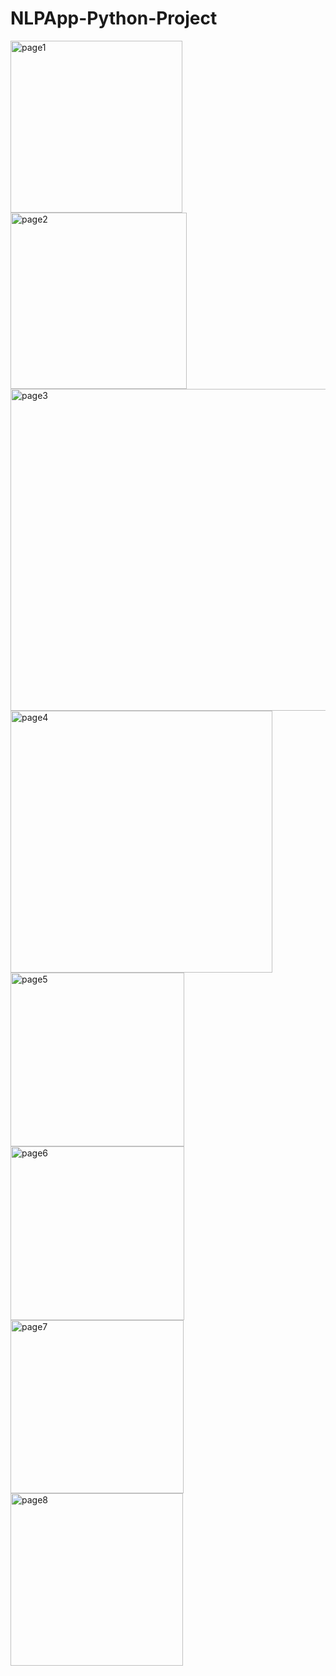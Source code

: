 # NLPApp-Python-Project

<img width="275" alt="page1" src="https://user-images.githubusercontent.com/125373233/221414597-2284eb07-aa7c-41da-b1b1-6946dc84da4c.png">
<img width="282" alt="page2" src="https://user-images.githubusercontent.com/125373233/221414617-a882e796-c1c3-47d9-be68-9a10ad96bf74.png">
<img width="515" alt="page3" src="https://user-images.githubusercontent.com/125373233/221414638-6170db4a-7c99-437a-8a51-9d1fd4cfe220.png">
<img width="419" alt="page4" src="https://user-images.githubusercontent.com/125373233/221414647-be8422b2-2d0a-4bb0-b326-f72acdb65b53.png">
<img width="278" alt="page5" src="https://user-images.githubusercontent.com/125373233/221414651-e140261d-01eb-4f05-aa3b-b512b0bea7b0.png">
<img width="278" alt="page6" src="https://user-images.githubusercontent.com/125373233/221414654-e7c8c5d7-45ec-42e1-85e3-32a0e3a6c301.png">
<img width="277" alt="page7" src="https://user-images.githubusercontent.com/125373233/221414662-628e034b-b378-4b4c-998e-c1206562c63d.png">
<img width="276" alt="page8" src="https://user-images.githubusercontent.com/125373233/221414667-29fb7b80-c3a7-4a13-aef2-87d4f9086cfb.png">

